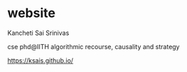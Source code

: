 # website
Kancheti Sai Srinivas

cse phd@IITH
algorithmic recourse, causality and strategy

https://ksais.github.io/
